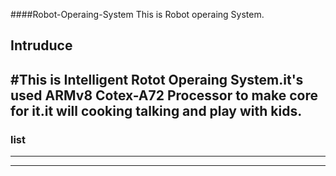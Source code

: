####Robot-Operaing-System
This is Robot operaing System.

## Intruduce

#This is Intelligent Rotot Operaing System.it's used ARMv8 Cotex-A72 Processor to make core for it.it will cooking talking and play with kids.
-------------------------
### list
-------------------------
---
